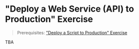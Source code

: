 # "Deploy a Web Service (API) to Production" Exercise

> Prerequisites: ["Deploy a Script to Production" Exercise](/notes/heroku.md)

TBA
